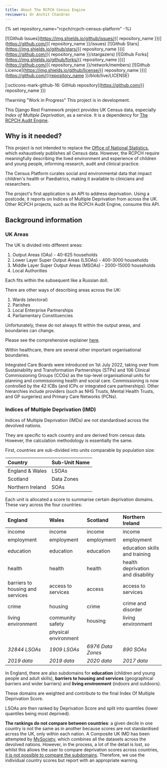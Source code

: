 ```yaml
---
title: About The RCPCH Census Engine
reviewers: Dr Anchit Chandran
---
```


{% set repository_name="rcpch/rcpch-census-platform" -%}

[![Github Issues](https://img.shields.io/github/issues/{{ repository_name }})](https://github.com/{{ repository_name }}/issues)
[![Github Stars](https://img.shields.io/github/stars/{{ repository_name }})](https://github.com/{{ repository_name }}/stargazers)
[![Github Forks](https://img.shields.io/github/forks/{{ repository_name }})](https://github.com/{{ repository_name }}/network/members)
[![Github Licence](https://img.shields.io/github/license/{{ repository_name }})](https://github.com/{{repository_name }}/blob/live/LICENSE)

[:octicons-mark-github-16: GitHub repository](https://github.com/{{ repository_name }})

!!!warning "Work in Progress"
    This project is in development.

This Django Rest Framework project provides UK Census data, especially _Index of Multiple Deprivation_, as a service. It is a dependency for [The RCPCH Audit Engine](https://github.com/rcpch/rcpch-audit-engine).

## Why is it needed?

This project is not intended to replace the [Office of National Statistics](https://www.ons.gov.uk), which exhaustively publishes all Census data. However, the RCPCH require meaningfully describing the lived environment and experience of children and young people, informing research, audit and clinical practice.

The Census Platform curates social and environmental data that impact children's health or Paediatrics, making it available to clinicians and researchers.

The project's first application is an API to address deprivation. Using a postcode, it reports on Indices of Multiple Deprivation from across the UK. Other RCPCH projects, such as the RCPCH Audit Engine, consume this API.

## Background information

### UK Areas

The UK is divided into different areas:

1. Output Areas (OAs) - 40-625 households
2. Lower Layer Super Output Areas (LSOAs) - 400-3000 households
3. Middle Layer Super Output Areas (MSOAs) - 2000-15000 households
4. Local Authorities

Each fits within the subsequent like a Russian doll.

There are other ways of describing areas across the UK:

1. Wards (electoral)
2. Parishes
3. Local Enterprise Partnerships
4. Parliamentary Constituencies

Unfortunately, these do not always fit within the output areas, and boundaries can change.

Please see the comprehensive explainer [here](https://ocsi.uk/2019/03/18/lsoas-leps-and-lookups-a-beginners-guide-to-statistical-geographies/).

Within healthcare, there are several other important organisational boundaries.

Integrated Care Boards were introduced on 1st July 2022, taking over from Sustainability and Transformation Partnerships (STPs) and 106 Clinical Commissioning Groups (CCGs) as the top-level organisational units for planning and commissioning health and social care. Commissioning is now controlled by the 42 ICBs (and ICPs or integrated care partnerships). Other hierarchies include providers (such as NHS Trusts, Mental Health Trusts, and GP surgeries) and Primary Care Networks (PCNs).

### Indices of Multiple Deprivation (IMD)

Indices of Multiple Deprivation (IMDs) are not standardised across the devolved nations.

They are specific to each country and are derived from census data. However, the calculation methodology is essentially the same.

First, countries are sub-divided into units comparable by population size:

| Country          | Sub-Unit Name |
| :--------------- | :------------ |
| England & Wales  | LSOAs         |
| Scotland         | Data Zones    |
| Northern Ireland | SOAs          |

Each unit is allocated a score to summarise certain deprivation domains. These vary across the four countries:

| England                          | Wales                | Scotland          | Northern Ireland                  |
| :------------------------------- | :------------------- | :---------------- | :-------------------------------- |
| income                           | income               | income            | income                            |
| employment                       | employment           | employment        | employment                        |
| education                        | education            | education         | education skills and training     |
| health                           | health               | health            | health deprivation and disability |
| barriers to housing and services | access to services   | access            | access to services                |
| crime                            | housing              | crime             | crime and disorder                |
| living environment               | community safety     | housing           | living environment                |
|                                  | physical environment |                   |                                   |
| _32844 LSOAs_                    | _1909 LSOAs_         | _6976 Data Zones_ | _890 SOAs_                        |
| _2019 data_                      | _2019 data_          | _2020 data_       | _2017 data_                       |

In England, there are also subdomains for **education** (children and young people and adult skills), **barriers to housing and services** (geographical barriers and wider barriers) and **living environment** (indoors and outdoors).

These domains are weighted and contribute to the final Index Of Multiple Deprivation Score.

LSOAs are then ranked by Deprivation Score and split into quantiles (lower quantiles being most deprived).

**The rankings do not compare between countries**: a given decile in one country is not the same as in another because scores are not standardised across the UK, only within each nation. A Composite UK IMD has been attempted by [MySociety](https://github.com/mysociety/composite_uk_imd), which combines all the datasets across the devolved nations. However, in the process, a lot of the detail is lost, so whilst this allows the user to compare deprivation scores across countries, [it is not possible to compare the subdomains](https://github.com/mysociety/composite_uk_imd/issues/2). Therefore, we use the individual country scores but report with an appropriate warning.
